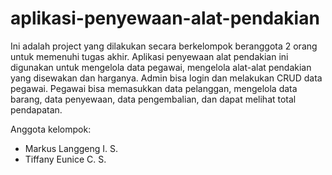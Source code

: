 # aplikasi-penyewaan-alat-pendakian

Ini adalah project yang dilakukan secara berkelompok beranggota 2 orang untuk memenuhi tugas akhir.
Aplikasi penyewaan alat pendakian ini digunakan untuk mengelola data pegawai, mengelola alat-alat pendakian yang disewakan dan harganya.
Admin bisa login dan melakukan CRUD data pegawai. 
Pegawai bisa memasukkan data pelanggan, mengelola data barang, data penyewaan, data pengembalian, dan dapat melihat total pendapatan.

Anggota kelompok:
- Markus Langgeng I. S.
- Tiffany Eunice C. S.
